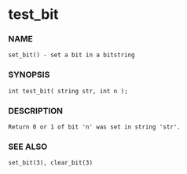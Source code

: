 # test_bit

### NAME

    set_bit() - set a bit in a bitstring

### SYNOPSIS

    int test_bit( string str, int n );

### DESCRIPTION

    Return 0 or 1 of bit 'n' was set in string 'str'.

### SEE ALSO

    set_bit(3), clear_bit(3)

